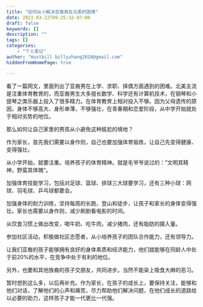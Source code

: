 ```yaml
---
title: "如何从小解决亚裔男在北美的困境"
date: 2021-03-22T09:25:32-07:00
draft: false
keywords: []
description: ""
tags: []
categories: 
    - "个人笔记"
author: "Hustbill billyzhang2010@gmail.com"
hiddenFromHomePage: true

---
```


看了一篇网文，里面列出了亚裔男在上学、求职、择偶方面遇到的困难。北美主流是注重体育教育的，而亚裔男生大多擅长数学、科学还有计算机技术，在钢琴和小提琴之类乐器上投入了很多精力。在体育教育上相对投入不够。因为父母遗传的原因，身体不够高大、身形单薄，不够强壮，在青春期和恋爱阶段，从中学开始就处于相对劣势的地位。

那么如何让自己家里的男孩从小避免这种尴尬的境地？

作为家长，首先我们需要以身作则，自己也要加强体育锻炼，让自己先变得健康、变得强壮。

从小学开始，就要注重。培养孩子的体育精神。就是毛爷爷说过的：”文明其精神，野蛮其体魄“。

加强体育技能学习，包括对足球、篮球、排球三大球要学习，还有三种小球：网球、羽毛球、乒乓球都要会。

加强身体的耐力训练，坚持每周的长跑，登山和徒步，让孩子和家长的身体变得强壮。家长也需要以身作则，减少刷剧看电影的时间。

从饮食习惯上做出改变，喝牛奶、吃牛肉，减少猪肉，还有脂肪的摄入量。

参加社区活动，积极做社区志愿者，从小培养孩子的团队合作能力，还有领导力。

让我们亚裔的孩子能够拥有良好的身体素质和经济能力，他们就能够在同龄人中处于前20%的水平，在竞争中处于有利的地位。

另外，也要和其他族裔的孩子交朋友，共同进步。当然不能染上吸食大麻的恶习。

暂时想到这么多，以后再补充。作为家长，在孩子的成长上，要保持关注，能够和他们对话，了解他们的心声和痛苦，尽力帮助他们解决问题，在他们成长的道路给以必要的助力，这样孩子才能一代更比一代强。

